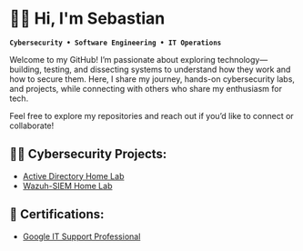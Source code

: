 # 👋🏾 Hi, I'm Sebastian

**`Cybersecurity • Software Engineering • IT Operations`**

Welcome to my GitHub! I’m passionate about exploring technology—building, testing, and dissecting systems to understand how they work and how to secure them. Here, I share my journey, hands-on cybersecurity labs, and projects, while connecting with others who share my enthusiasm for tech.

Feel free to explore my repositories and reach out if you’d like to connect or collaborate!

<h2>👨‍💻 Cybersecurity Projects:</h2>

  - [Active Directory Home Lab](https://github.com/sourcecodewithsebas/ActiveDirectoryLab/tree/main)
  - [Wazuh-SIEM Home Lab](https://github.com/sourcecodewithsebas/wazuh-siem-lab)  
<h2>📄 Certifications:</h2>

- [Google IT Support Professional](https://www.coursera.org/account/accomplishments/professional-cert/H8LFUVKEX3LU)
  
